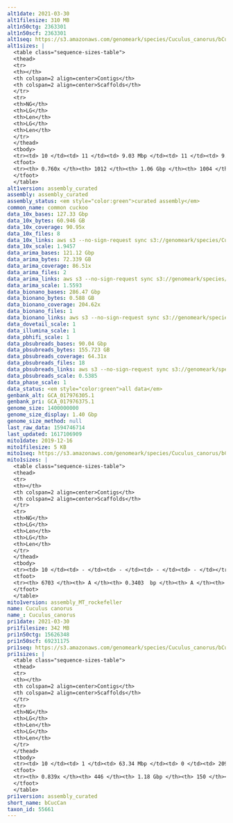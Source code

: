 ```yaml
---
alt1date: 2021-03-30
alt1filesize: 310 MB
alt1n50ctg: 2363301
alt1n50scf: 2363301
alt1seq: https://s3.amazonaws.com/genomeark/species/Cuculus_canorus/bCucCan1/assembly_curated/bCucCan1.alt.cur.20210330.fasta.gz
alt1sizes: |
  <table class="sequence-sizes-table">
  <thead>
  <tr>
  <th></th>
  <th colspan=2 align=center>Contigs</th>
  <th colspan=2 align=center>Scaffolds</th>
  </tr>
  <tr>
  <th>NG</th>
  <th>LG</th>
  <th>Len</th>
  <th>LG</th>
  <th>Len</th>
  </tr>
  </thead>
  <tbody>
  <tr><td> 10 </td><td> 11 </td><td> 9.03 Mbp </td><td> 11 </td><td> 9.03 Mbp </td></tr>  <tr><td> 20 </td><td> 31 </td><td> 6.16 Mbp </td><td> 31 </td><td> 6.16 Mbp </td></tr>  <tr><td> 30 </td><td> 57 </td><td> 4.62 Mbp </td><td> 57 </td><td> 4.62 Mbp </td></tr>  <tr><td> 40 </td><td> 92 </td><td> 3.39 Mbp </td><td> 92 </td><td> 3.39 Mbp </td></tr>  <tr style="background-color:#cccccc;"><td> 50 </td><td> 141 </td><td> 2.36 Mbp </td><td> 141 </td><td> 2.36 Mbp </td></tr>  <tr><td> 60 </td><td> 215 </td><td> 1.52 Mbp </td><td> 215 </td><td> 1.52 Mbp </td></tr>  <tr><td> 70 </td><td> 361 </td><td> 0.53 Mbp </td><td> 361 </td><td> 0.53 Mbp </td></tr>  <tr><td> 80 </td><td> - </td><td> - </td><td> - </td><td> - </td></tr>  <tr><td> 90 </td><td> - </td><td> - </td><td> - </td><td> - </td></tr>  <tr><td> 100 </td><td> - </td><td> - </td><td> - </td><td> - </td></tr>  </tbody>
  <tfoot>
  <tr><th> 0.760x </th><th> 1012 </th><th> 1.06 Gbp </th><th> 1004 </th><th> 1.06 Gbp </th></tr>
  </tfoot>
  </table>
alt1version: assembly_curated
assembly: assembly_curated
assembly_status: <em style="color:green">curated assembly</em>
common_name: common cuckoo
data_10x_bases: 127.33 Gbp
data_10x_bytes: 60.946 GB
data_10x_coverage: 90.95x
data_10x_files: 8
data_10x_links: aws s3 --no-sign-request sync s3://genomeark/species/Cuculus_canorus/bCucCan1/genomic_data/10x/ .<br>
data_10x_scale: 1.9457
data_arima_bases: 121.12 Gbp
data_arima_bytes: 72.339 GB
data_arima_coverage: 86.51x
data_arima_files: 2
data_arima_links: aws s3 --no-sign-request sync s3://genomeark/species/Cuculus_canorus/bCucCan2/genomic_data/arima/ .<br>
data_arima_scale: 1.5593
data_bionano_bases: 286.47 Gbp
data_bionano_bytes: 0.588 GB
data_bionano_coverage: 204.62x
data_bionano_files: 1
data_bionano_links: aws s3 --no-sign-request sync s3://genomeark/species/Cuculus_canorus/bCucCan1/genomic_data/bionano/ .<br>
data_dovetail_scale: 1
data_illumina_scale: 1
data_pbhifi_scale: 1
data_pbsubreads_bases: 90.04 Gbp
data_pbsubreads_bytes: 155.723 GB
data_pbsubreads_coverage: 64.31x
data_pbsubreads_files: 18
data_pbsubreads_links: aws s3 --no-sign-request sync s3://genomeark/species/Cuculus_canorus/bCucCan1/genomic_data/pacbio/ . --exclude "*ccs*bam*"<br>
data_pbsubreads_scale: 0.5385
data_phase_scale: 1
data_status: <em style="color:green">all data</em>
genbank_alt: GCA_017976305.1
genbank_pri: GCA_017976375.1
genome_size: 1400000000
genome_size_display: 1.40 Gbp
genome_size_method: null
last_raw_data: 1594746714
last_updated: 1617106909
mito1date: 2019-12-16
mito1filesize: 5 KB
mito1seq: https://s3.amazonaws.com/genomeark/species/Cuculus_canorus/bCucCan1/assembly_MT_rockefeller/bCucCan1.MT.20191216.fasta.gz
mito1sizes: |
  <table class="sequence-sizes-table">
  <thead>
  <tr>
  <th></th>
  <th colspan=2 align=center>Contigs</th>
  <th colspan=2 align=center>Scaffolds</th>
  </tr>
  <tr>
  <th>NG</th>
  <th>LG</th>
  <th>Len</th>
  <th>LG</th>
  <th>Len</th>
  </tr>
  </thead>
  <tbody>
  <tr><td> 10 </td><td> - </td><td> - </td><td> - </td><td> - </td></tr>  <tr><td> 20 </td><td> - </td><td> - </td><td> - </td><td> - </td></tr>  <tr><td> 30 </td><td> - </td><td> - </td><td> - </td><td> - </td></tr>  <tr><td> 40 </td><td> - </td><td> - </td><td> - </td><td> - </td></tr>  <tr style="background-color:#cccccc;"><td> 50 </td><td> - </td><td style="background-color:#ff8888;"> - </td><td> - </td><td style="background-color:#ff8888;"> - </td></tr>  <tr><td> 60 </td><td> - </td><td> - </td><td> - </td><td> - </td></tr>  <tr><td> 70 </td><td> - </td><td> - </td><td> - </td><td> - </td></tr>  <tr><td> 80 </td><td> - </td><td> - </td><td> - </td><td> - </td></tr>  <tr><td> 90 </td><td> - </td><td> - </td><td> - </td><td> - </td></tr>  <tr><td> 100 </td><td> - </td><td> - </td><td> - </td><td> - </td></tr>  </tbody>
  <tfoot>
  <tr><th> 6703 </th><th> A </th><th> 0.3403  bp </th><th> A </th><th> 0.3403  bp </th></tr>
  </tfoot>
  </table>
mito1version: assembly_MT_rockefeller
name: Cuculus canorus
name_: Cuculus_canorus
pri1date: 2021-03-30
pri1filesize: 342 MB
pri1n50ctg: 15626348
pri1n50scf: 69231175
pri1seq: https://s3.amazonaws.com/genomeark/species/Cuculus_canorus/bCucCan1/assembly_curated/bCucCan1.pri.cur.20210330.fasta.gz
pri1sizes: |
  <table class="sequence-sizes-table">
  <thead>
  <tr>
  <th></th>
  <th colspan=2 align=center>Contigs</th>
  <th colspan=2 align=center>Scaffolds</th>
  </tr>
  <tr>
  <th>NG</th>
  <th>LG</th>
  <th>Len</th>
  <th>LG</th>
  <th>Len</th>
  </tr>
  </thead>
  <tbody>
  <tr><td> 10 </td><td> 1 </td><td> 63.34 Mbp </td><td> 0 </td><td> 209.32 Mbp </td></tr>  <tr><td> 20 </td><td> 5 </td><td> 33.56 Mbp </td><td> 1 </td><td> 162.17 Mbp </td></tr>  <tr><td> 30 </td><td> 9 </td><td> 29.13 Mbp </td><td> 2 </td><td> 122.85 Mbp </td></tr>  <tr><td> 40 </td><td> 15 </td><td> 21.77 Mbp </td><td> 3 </td><td> 79.99 Mbp </td></tr>  <tr style="background-color:#cccccc;"><td> 50 </td><td> 22 </td><td style="background-color:#88ff88;"> 15.63 Mbp </td><td> 5 </td><td style="background-color:#88ff88;"> 69.23 Mbp </td></tr>  <tr><td> 60 </td><td> 34 </td><td> 11.15 Mbp </td><td> 9 </td><td> 28.16 Mbp </td></tr>  <tr><td> 70 </td><td> 50 </td><td> 6.09 Mbp </td><td> 14 </td><td> 21.77 Mbp </td></tr>  <tr><td> 80 </td><td> 89 </td><td> 1.62 Mbp </td><td> 25 </td><td> 8.01 Mbp </td></tr>  <tr><td> 90 </td><td> - </td><td> - </td><td> - </td><td> - </td></tr>  <tr><td> 100 </td><td> - </td><td> - </td><td> - </td><td> - </td></tr>  </tbody>
  <tfoot>
  <tr><th> 0.839x </th><th> 446 </th><th> 1.18 Gbp </th><th> 150 </th><th> 1.18 Gbp </th></tr>
  </tfoot>
  </table>
pri1version: assembly_curated
short_name: bCucCan
taxon_id: 55661
---
```

